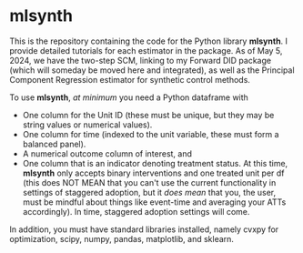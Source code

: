 # mlsynth
This is the repository containing the code for the Python library **mlsynth**. I provide detailed tutorials for each estimator in the package. As of May 5, 2024, we have the two-step SCM, linking to my Forward DID package (which will someday be moved here and integrated), as well as the Principal Component Regression estimator for synthetic control methods.

To use **mlsynth**, *at minimum* you need a Python dataframe with

- One column for the Unit ID (these must be unique, but they may be string values or numerical values).
- One column for time (indexed to the unit variable, these must form a balanced panel).
- A numerical outcome column of interest, and
- One column that is an indicator denoting treatment status. At this time, **mlsynth** only accepts binary interventions and one treated unit per df (this does NOT MEAN that you can't use the current functionality in settings of staggered adoption, but it *does mean* that you, the user, must be mindful about things like event-time and averaging your ATTs accordingly). In time, staggered adoption settings will come.

In addition, you must have standard libraries installed, namely cvxpy for optimization, scipy, numpy, pandas, matplotlib, and sklearn.
